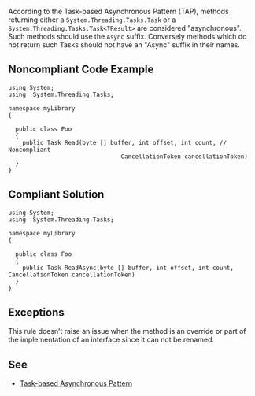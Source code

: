 According to the Task-based Asynchronous Pattern (TAP), methods returning either a `System.Threading.Tasks.Task` or a `System.Threading.Tasks.Task<TResult>` are considered "asynchronous". Such methods should use the `Async` suffix. Conversely methods which do not return such Tasks should not have an "Async" suffix in their names.
 
## Noncompliant Code Example

    using System;
    using  System.Threading.Tasks;
    
    namespace myLibrary
    {
    
      public class Foo
      {
        public Task Read(byte [] buffer, int offset, int count, // Noncompliant
                                    CancellationToken cancellationToken)
      }
    }

## Compliant Solution

    using System;
    using  System.Threading.Tasks;
    
    namespace myLibrary
    {
    
      public class Foo
      {
        public Task ReadAsync(byte [] buffer, int offset, int count, CancellationToken cancellationToken)
      }
    }

## Exceptions
 
This rule doesn’t raise an issue when the method is an override or part of the implementation of an interface since it can not be renamed.
 
## See
 
- [Task-based
  Asynchronous Pattern](https://docs.microsoft.com/en-us/dotnet/standard/asynchronous-programming-patterns/task-based-asynchronous-pattern-tap)
